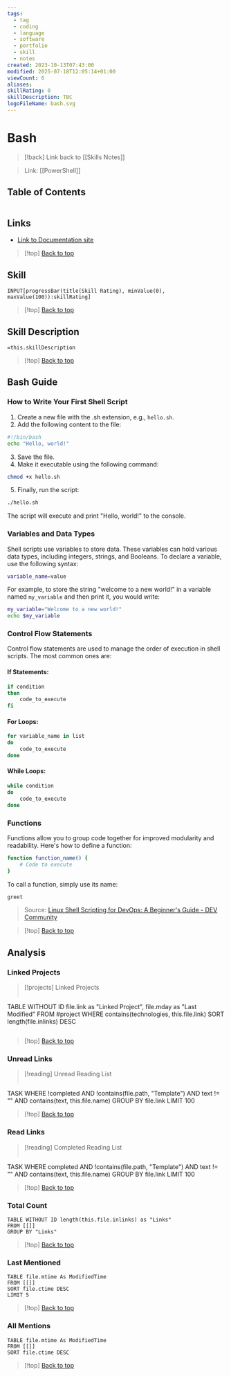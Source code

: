 ```yaml
---
tags:
  - tag
  - coding
  - language
  - software
  - portfolio
  - skill
  - notes
created: 2023-10-13T07:43:00
modified: 2025-07-18T12:05:14+01:00
viewCount: 6
aliases: 
skillRating: 0
skillDescription: TBC
logoFileName: bash.svg
---
```

# Bash

> [!back] Link back to [[Skills Notes]]

> Link: [[PowerShell]]

## Table of Contents 

```table-of-contents
```

## Links

- [Link to Documentation site](https://bangsluke-documentation.netlify.app/docs/Project%20Set%20Up%20to%20Release/4Development#react)

>[!top] [Back to top](#Table%20of%20Contents)

## Skill

```meta-bind  
INPUT[progressBar(title(Skill Rating), minValue(0), maxValue(100)):skillRating]  
```

>[!top] [Back to top](#Table%20of%20Contents)

## Skill Description

`=this.skillDescription`

>[!top] [Back to top](#Table%20of%20Contents)

## Bash Guide

### How to Write Your First Shell Script

1. Create a new file with the .sh extension, e.g., `hello.sh`.
2. Add the following content to the file:  

```bash
#!/bin/bash
echo "Hello, world!"
```

3. Save the file.
4. Make it executable using the following command:  

```bash
chmod +x hello.sh
```

5. Finally, run the script:

```bash
./hello.sh
```

The script will execute and print "Hello, world!" to the console.

### Variables and Data Types

Shell scripts use variables to store data. These variables can hold various data types, including integers, strings, and Booleans. To declare a variable, use the following syntax:  

```bash
variable_name=value
```

For example, to store the string "welcome to a new world!" in a variable named `my_variable` and then print it, you would write:

```bash
my_variable="Welcome to a new world!"
echo $my_variable
```

### Control Flow Statements

Control flow statements are used to manage the order of execution in shell scripts. The most common ones are:

#### If Statements:

```bash
if condition
then
    code_to_execute
fi
```

#### For Loops:

```bash
for variable_name in list
do
    code_to_execute
done
```

#### While Loops:

```bash
while condition
do
    code_to_execute
done
```

### Functions

Functions allow you to group code together for improved modularity and readability. Here's how to define a function:  

```bash
function function_name() {
    # Code to execute
}
```

To call a function, simply use its name:  

```bash
greet
```

> Source: [Linux Shell Scripting for DevOps: A Beginner's Guide - DEV Community](https://dev.to/arbythecoder/linux-shell-scripting-for-devops-a-beginners-guide-1fgf)

>[!top] [Back to top](#Table%20of%20Contents)

## Analysis

### Linked Projects

>[!projects] Linked Projects
>```dataview
TABLE WITHOUT ID file.link as "Linked Project", file.mday as "Last Modified"
FROM #project 
WHERE contains(technologies, this.file.link)
SORT length(file.inlinks) DESC
>```

>[!top] [Back to top](#Table%20of%20Contents)

### Unread Links

>[!reading] Unread Reading List
>```dataview
TASK
WHERE !completed AND !contains(file.path, "Template") AND text != "" AND contains(text, this.file.name)
GROUP BY file.link
LIMIT 100

>[!top] [Back to top](#Table%20of%20Contents)

### Read Links

>[!reading] Completed Reading List
>```dataview
TASK
WHERE completed AND !contains(file.path, "Template") AND text != "" AND contains(text, this.file.name)
GROUP BY file.link
LIMIT 100

>[!top] [Back to top](#Table%20of%20Contents)

### Total Count

```dataview
TABLE WITHOUT ID length(this.file.inlinks) as "Links"
FROM [[]]
GROUP BY "Links"
```

>[!top] [Back to top](#Table%20of%20Contents)

### Last Mentioned

```dataview
TABLE file.mtime As ModifiedTime
FROM [[]]
SORT file.ctime DESC
LIMIT 5
```

>[!top] [Back to top](#Table%20of%20Contents)

### All Mentions

```dataview
TABLE file.mtime As ModifiedTime
FROM [[]]
SORT file.ctime DESC
```

>[!top] [Back to top](#Table%20of%20Contents)